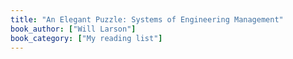 ```yaml
---
title: "An Elegant Puzzle: Systems of Engineering Management"
book_author: ["Will Larson"]
book_category: ["My reading list"]
---
```

